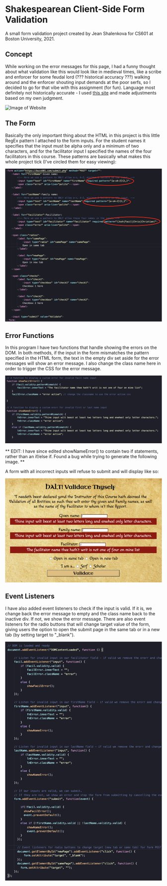 # Shakespearean Client-Side Form Validation
A small form validation project created by Jean Shalenkova for CS601 at Boston University, 2021.

## Concept
While working on the error messages for this page, I had a funny thought about what validation like this would look like in medieval times, like a scribe and enforcer for some feudal lord (??? historical accuracy ???) walking around and the enforcer shouting input demands at the poor serfs, so I decided to go for that vibe with this assignment (for fun). Language most definitely not historically accurate - I used [this site](https://funtranslations.com/shakespeare) and made adjustments based on my own judgment.

![Image of Website](images/site.png)


## The Form
Basically the only important thing about the HTML in this project is this little RegEx pattern I attached to the form inputs. For the student names it specifies that the input must be alpha only and a minimum of two characters, and for the facilitator input I specified the names of the four facilitators in this course. These patterns are basically what makes this whole project tick (I've circled them for easy viewing):

![Image of HTML Form](images/form.png)


## Error Functions
In this program I have two functions that handle showing the errors on the DOM. In both methods, if the input in the form mismatches the pattern specified in the HTML form, the text in the empty div set aside for the error messages will show an error message. I also change the class name here in order to trigger the CSS for the error message.

![Image of Error Functions](images/errorfunc.png)

** EDIT: I have since edited showNameError() to contain two if statements, rather than an if/else if. Found a bug while trying to generate the following image. **

A form with all incorrect inputs will refuse to submit and will display like so:

![Image of Page w/ Errors](images/showErrs.png)

## Event Listeners
I have also added event listeners to check if the input is valid. If it is, we change back the error message to empty and the class name back to the inactive div. If not, we show the error message. There are also event listeners for the radio buttons that will change target value of the form, giving users the option to open the submit page in the same tab or in a new tab (by setting target to "_blank").

![Image of Event Listeners](images/eventList.png)